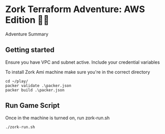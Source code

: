 # Zork Terraform Adventure: AWS Edition 🌌✨

Adventure Summary 

## Getting started

Ensure you have VPC and subnet active. 
Include your credential variables

To install Zork Ami machine make sure you're in the correct directory 


```
cd ~/play/
packer validate .\packer.json
packer build .\packer.json

```

## Run Game Script

Once in the machine is turned on, run zork-run.sh

```
./zork-run.sh
```


